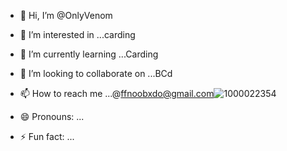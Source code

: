 - 👋 Hi, I’m @OnlyVenom
- 👀 I’m interested in ...carding
- 🌱 I’m currently learning ...Carding
- 💞️ I’m looking to collaborate on ...BCd
- 📫 How to reach me ...@ffnoobxdo@gmail.com![1000022354](https://github.com/user-attachments/assets/2ef57628-5717-4446-afec-3be833a70812)

- 😄 Pronouns: ...
- ⚡ Fun fact: ...

<!---
OnlyVenom/OnlyVenom is a ✨ special ✨ repository because its `README.md` (this file) appears on your GitHub profile.
You can click the Preview link to take a look at your changes.
--->
